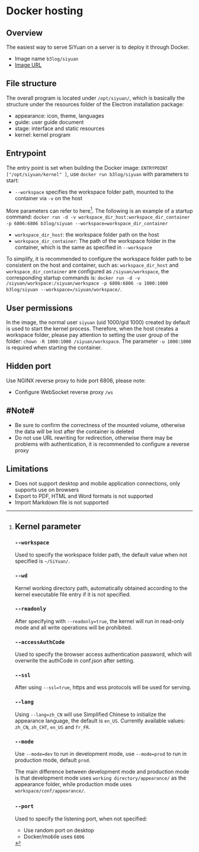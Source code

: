 # Docker hosting

## Overview

The easiest way to serve SiYuan on a server is to deploy it through Docker.

- Image name `b3log/siyuan`
- [Image URL](https://hub.docker.com/r/b3log/siyuan)

## File structure

The overall program is located under `/opt/siyuan/`, which is basically the structure under the resources folder of the Electron installation package:

- appearance: icon, theme, languages
- guide: user guide document
- stage: interface and static resources
- kernel: kernel program

## Entrypoint

The entry point is set when building the Docker image: `ENTRYPOINT ["/opt/siyuan/kernel" ]`, use `docker run b3log/siyuan` with parameters to start:

- `--workspace` specifies the workspace folder path, mounted to the container via `-v` on the host

More parameters can refer to here[^1]. The following is an example of a startup command: `docker run -d -v workspace_dir_host:workspace_dir_container -p 6806:6806 b3log/siyuan --workspace=workspace_dir_container`​

- `workspace_dir_host`: the workspace folder path on the host
- `workspace_dir_container`: The path of the workspace folder in the container, which is the same as specified in `--workspace`

To simplify, it is recommended to configure the workspace folder path to be consistent on the host and container, such as: `workspace_dir_host` and `workspace_dir_container` are configured as `/siyuan/workspace`, the corresponding startup commands is: `docker run -d -v /siyuan/workspace:/siyuan/workspace -p 6806:6806 -u 1000:1000 b3log/siyuan --workspace=/siyuan/workspace/`.

## User permissions

In the image, the normal user `siyuan` (uid 1000/gid 1000) created by default is used to start the kernel process. Therefore, when the host creates a workspace folder, please pay attention to setting the user group of the folder:  `chown -R 1000:1000 /siyuan/workspace`. The parameter `-u 1000:1000` is required when starting the container.

## Hidden port

Use NGINX reverse proxy to hide port 6806, please note:

- Configure WebSocket reverse proxy `/ws`

## #Note#​

- Be sure to confirm the correctness of the mounted volume, otherwise the data will be lost after the container is deleted
- Do not use URL rewriting for redirection, otherwise there may be problems with authentication, it is recommended to configure a reverse proxy

## Limitations

- Does not support desktop and mobile application connections, only supports use on browsers
- Export to PDF, HTML and Word formats is not supported
- Import Markdown file is not supported

[^1]: # Kernel parameter

    ### `--workspace`

    Used to specify the workspace folder path, the default value when not specified is `~/SiYuan/`.

    ### `--wd`

    Kernel working directory path, automatically obtained according to the kernel executable file entry if it is not specified.

    ### `--readonly`

    After specifying with `--readonly=true`, the kernel will run in read-only mode and all write operations will be prohibited.

    ### `--accessAuthCode`

    Used to specify the browser access authentication password[^2], which will overwrite the authCode in conf.json after setting.

    ### `--ssl`

    After using `--ssl=true`, https and wss protocols will be used for serving.

    ### `--lang`

    Using `--lang=zh_CN` will use Simplified Chinese to initialize the appearance language, the default is `en_US`. Currently available values: `zh_CN`, `zh_CHT`, `en_US` and `fr_FR`.

    ### `--mode`

    Use `--mode=dev` to run in development mode, use `--mode=prod` to run in production mode, default `prod`.

    The main difference between development mode and production mode is that development mode uses `working directory/appearance/` as the appearance folder, while production mode uses `workspace/conf/appearance/`.

    ### `--port`​

    Used to specify the listening port, when not specified:

    - Use random port on desktop
    - Docker/mobile uses `6806`​


[^2]: In <kbd>Settings</kbd> - <kbd>About</kbd>, you can configure the browser access authentication password. Leaving it blank means that authentication is not enabled. This is more useful in open networks (such as office spaces and public networks), and only after authentication can you enter the work space.
